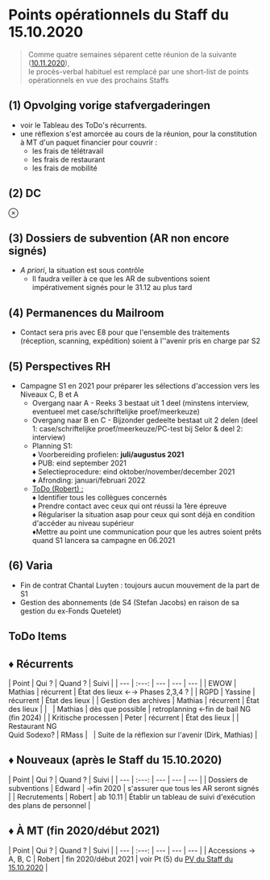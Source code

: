 <link rel="stylesheet" href="https://newdevprojects.github.io/S2/S2.css">
<link rel="stylesheet" href="S2.css">

# Points opérationnels du Staff du 15.10.2020

> Comme quatre semaines séparent cette réunion de la suivante ([10.11.2020](https://newdevprojects.github.io/S2/Staff_20201110/20201110_Staff_Agenda.html)),<br>le procès-verbal habituel est remplacé par une short-list de points opérationnels en vue des prochains Staffs

## (1) Opvolging vorige stafvergaderingen

* voir le Tableau des ToDo's récurrents.
* une réflexion s'est amorcée au cours de la réunion, pour la constitution à MT d'un paquet financier pour couvrir :
    * les frais de télétravail
    * les frais de restaurant
    * les frais de mobilité

## (2) DC

&otimes;

## (3) Dossiers de subvention (AR non encore signés)

* *A priori*, la situation est sous contrôle
    * Il faudra veiller à ce que les AR de subventions soient impérativement signés pour le 31.12 au plus tard

## (4) Permanences du Mailroom

* Contact sera pris avec E8 pour que l'ensemble des traitements (réception, scanning, expédition) soient à l''avenir pris en charge par S2

## (5) Perspectives RH

* Campagne S1 en 2021 pour préparer les sélections d'accession vers les Niveaux C, B et A
    * Overgang naar A - Reeks 3 bestaat uit 1 deel (minstens interview, eventueel met
case/schriftelijke proef/meerkeuze)
    * Overgang naar B en C - Bijzonder gedeelte bestaat uit 2 delen (deel 1:
case/schriftelijke proef/meerkeuze/PC-test bij Selor & deel 2: interview)
    * Planning S1:<br>&#9830; Voorbereiding profielen: <b>juli/augustus 2021</b><br>&#9830; PUB: eind september 2021<br>&#9830; Selectieprocedure: eind oktober/november/december 2021<br>&#9830; Afronding: januari/februari 2022
    * <u>ToDo (Robert) :</u><br>&#9830; Identifier tous les collègues concernés<br>&#9830; Prendre contact avec ceux qui ont réussi la 1ère épreuve<br>&#9830; Régulariser la situation asap pour ceux qui sont déjà en condition d'accéder au niveau supérieur<br>&#9830;Mettre au point une communication pour que les autres soient prêts quand S1 lancera sa campagne en 06.2021

## (6) Varia

* Fin de contrat Chantal Luyten : toujours aucun mouvement de la part de S1
* Gestion des abonnements (de S4 (Stefan Jacobs) en raison de sa gestion du ex-Fonds Quetelet)


## ToDo Items

## &#9830; Récurrents

| Point | Qui ? | Quand ? | Suivi |
| --- | :---: | --- | --- | --- |
| EWOW | Mathias | récurrent | &Eacute;tat des lieux &#8592;&#8594; Phases 2,3,4 ? |
| RGPD | Yassine | récurrent | &Eacute;tat des lieux |
| Gestion des archives | Mathias | récurrent | &Eacute;tat des lieux |
| &nbsp; | Mathias | dès que possible | retroplanning &#8592;fin de bail NG (fin 2024) |
| Kritische processen | Peter | récurrent | &Eacute;tat des lieux |
| Restaurant NG<br>Quid Sodexo? | RMass | &nbsp; | Suite de la réflexion sur l'avenir (Dirk, Mathias) |

## &#9830; Nouveaux (après le Staff du 15.10.2020)

| Point | Qui ? | Quand ? | Suivi |
| --- | :---: | --- | --- | --- |
| Dossiers de subventions | Edward | &#8594;fin 2020 | s'assurer que tous les AR seront signés |
| Recrutements | Robert | ab 10.11 | &Eacute;tablir un tableau de suivi d'exécution des plans de personnel |

## &#9830; &Agrave; MT (fin 2020/début 2021)

| Point | Qui ? | Quand ? | Suivi |
| --- | :---: | --- | --- | --- |
| Accessions &#8594; A, B, C | Robert | fin 2020/début 2021 | voir Pt (5) du [PV du Staff du 15.10.2020](https://newdevprojects.github.io/S2/Staff_20201015/20201015_Staff_PV.html#5-perspectives-rh) |


